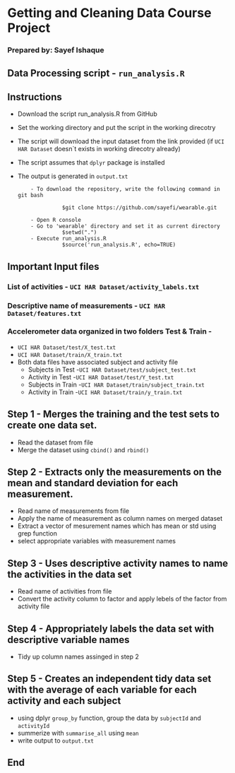 # Getting and Cleaning Data Course Project
### Prepared by: Sayef Ishaque

## Data Processing script - `run_analysis.R`

## Instructions
* Download the script run_analysis.R from GitHub
* Set the working directory and put the script in the working direcotry
* The script will download the input dataset from the link provided (if `UCI HAR Dataset` doesn`t exists in working direcotry already)
* The script assumes that `dplyr` package is installed
* The output is generated in `output.txt`

          - To download the repository, write the following command in git bash
          
                    $git clone https://github.com/sayefi/wearable.git
                    
          - Open R console
          - Go to 'wearable' directory and set it as current directory
                    $setwd(".")
          - Execute run_analysis.R
                    $source('run_analysis.R', echo=TRUE)


## Important Input files
### List of activities - `UCI HAR Dataset/activity_labels.txt`
### Descriptive name of measurements - `UCI HAR Dataset/features.txt` 
### Accelerometer data organized in two folders Test & Train -
* `UCI HAR Dataset/test/X_test.txt`
* `UCI HAR Dataset/train/X_train.txt`
* Both data files have associated subject and activity file
     * Subjects in Test -`UCI HAR Dataset/test/subject_test.txt` 
     * Activity in Test -`UCI HAR Dataset/test/Y_test.txt` 
     * Subjects in Train -`UCI HAR Dataset/train/subject_train.txt` 
     * Activity in Train -`UCI HAR Dataset/train/y_train.txt` 


## Step 1 - Merges the training and the test sets to create one data set.
* Read the dataset from file
* Merge the dataset using `cbind()` and `rbind()`


## Step 2 - Extracts only the measurements on the mean and standard deviation for each measurement.
* Read name of measurements from file
* Apply the name of measurement as column names on merged dataset
* Extract a vector of mesurement names which has mean or std using grep function
* select appropriate variables with measurement names


## Step 3 - Uses descriptive activity names to name the activities in the data set
* Read name of activities from file
* Convert the activity column to factor and apply lebels of the factor from activity file


## Step 4 - Appropriately labels the data set with descriptive variable names
* Tidy up column names assinged in step 2



## Step 5 - Creates an independent tidy data set with the average of each variable for each activity and each subject
* using dplyr `group_by` function, group the data by `subjectId` and `activityId`
* summerize with `summarise_all` using `mean`
* write output to `output.txt`


## End


